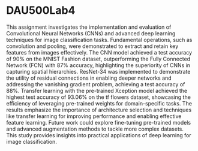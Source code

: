 # DAU500Lab4
This assignment investigates the implementation and evaluation of Convolutional Neural Networks (CNNs) and advanced deep learning techniques for image classification tasks. Fundamental operations, such as convolution and pooling, were demonstrated to extract and retain key features from images effectively. The CNN model achieved a test accuracy of 90% on the MNIST Fashion dataset, outperforming the Fully Connected Network (FCN) with 87% accuracy, highlighting the superiority of CNNs in capturing spatial hierarchies. ResNet-34 was implemented to demonstrate the utility of residual connections in enabling deeper networks and addressing the vanishing gradient problem, achieving a test accuracy of 88%. Transfer learning with the pre-trained Xception model achieved the highest test accuracy of 93.06% on the tf flowers dataset, showcasing the efficiency of leveraging pre-trained weights for domain-specific tasks. The results emphasize the importance of architecture selection and techniques like transfer learning for improving performance and enabling effective feature learning. Future work could explore fine-tuning pre-trained models and advanced augmentation methods to tackle more complex datasets. This study provides insights into practical applications of deep learning for image classification.
